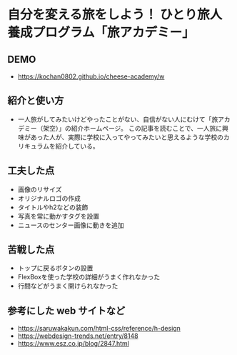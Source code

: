 # 自分を変える旅をしよう！ ひとり旅人養成プログラム「旅アカデミー」

## DEMO

  - https://kochan0802.github.io/cheese-academy/w

## 紹介と使い方

  - 一人旅がしてみたいけどやったことがない、自信がない人にむけて「旅アカデミー（架空）」の紹介ホームページ。
    この記事を読むことで、一人旅に興味があった人が、実際に学校に入ってやってみたいと思えるような学校のカリキュラムを紹介している。

## 工夫した点

  - 画像のリサイズ
  - オリジナルロゴの作成
  - タイトルやh2などの装飾
  - 写真を常に動かすタグを設置
  - ニュースのセンター画像に動きを追加

## 苦戦した点

  - トップに戻るボタンの設置
  - FlexBoxを使った学校の詳細がうまく作れなかった
  - 行間などがうまく開けられなかった

## 参考にした web サイトなど

  - https://saruwakakun.com/html-css/reference/h-design
  - https://webdesign-trends.net/entry/8148
  - https://www.esz.co.jp/blog/2847.html
  

